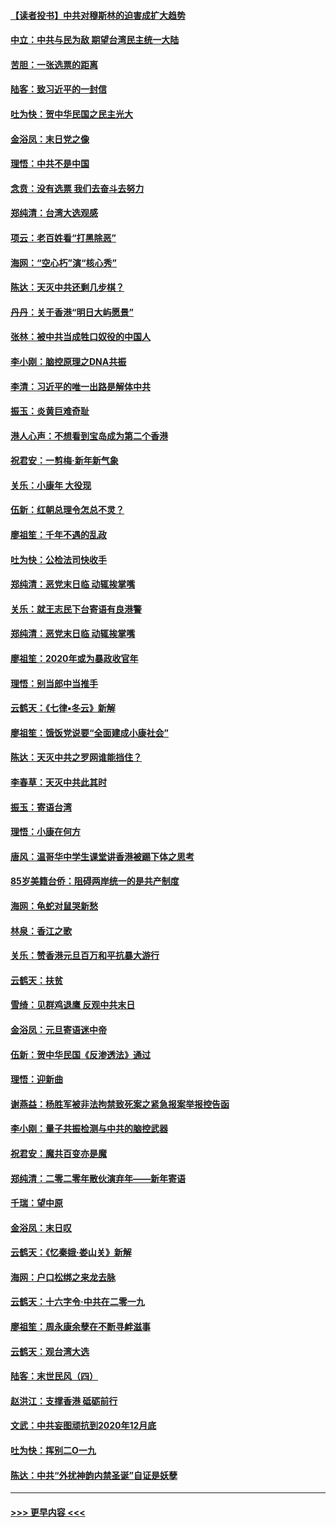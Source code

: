 #### [【读者投书】中共对穆斯林的迫害成扩大趋势](../pages/nsc993/n11791371.md?t=01141831) 
#### [中立：中共与民为敌 期望台湾民主统一大陆](../pages/nsc993/n11790392.md?t=01141831) 
#### [苦胆：一张选票的距离](../pages/nsc993/n11788914.md?t=01141831) 
#### [陆客：致习近平的一封信](../pages/nsc993/n11788867.md?t=01141831) 
#### [吐为快：贺中华民国之民主光大](../pages/nsc993/n11788618.md?t=01141831) 
#### [金浴凤：末日党之像](../pages/nsc993/n11787475.md?t=01141831) 
#### [理悟：中共不是中国](../pages/nsc993/n11787463.md?t=01141831) 
#### [念贲：没有选票  我们去奋斗去努力](../pages/nsc993/n11787398.md?t=01141831) 
#### [郑纯清：台湾大选观感](../pages/nsc993/n11786210.md?t=01141831) 
#### [项云：老百姓看“打黑除恶”](../pages/nsc993/n11785398.md?t=01141831) 
#### [海网：“空心朽”演“核心秀”](../pages/nsc993/n11783874.md?t=01141831) 
#### [陈达：天灭中共还剩几步棋？](../pages/nsc993/n11783719.md?t=01141831) 
#### [丹丹：关于香港“明日大屿愿景”](../pages/nsc993/n11783273.md?t=01141831) 
#### [张林：被中共当成牲口奴役的中国人](../pages/nsc993/n11782397.md?t=01141831) 
#### [李小刚：脑控原理之DNA共振](../pages/nsc993/n11780962.md?t=01141831) 
#### [李清：习近平的唯一出路是解体中共](../pages/nsc993/n11780866.md?t=01141831) 
#### [振玉：炎黄巨难奇耻](../pages/nsc993/n11779632.md?t=01141831) 
#### [港人心声：不想看到宝岛成为第二个香港](../pages/nsc993/n11778817.md?t=01141831) 
#### [祝君安：一剪梅‧新年新气象](../pages/nsc993/n11776340.md?t=01141831) 
#### [关乐：小康年 大役现](../pages/nsc993/n11774213.md?t=01141831) 
#### [伍新：红朝总理令怎总不灵？](../pages/nsc993/n11770813.md?t=01141831) 
#### [廖祖笙：千年不遇的乱政](../pages/nsc993/n11770373.md?t=01141831) 
#### [吐为快：公检法司快收手](../pages/nsc993/n11770359.md?t=01141831) 
#### [郑纯清：恶党末日临 动辄挨掌嘴](../pages/nsc993/n11769912.md?t=01141831) 
#### [关乐：就王志民下台寄语有良港警](../pages/nsc993/n11769903.md?t=01141831) 
#### [郑纯清：恶党末日临 动辄挨掌嘴](../pages/nsc993/n11769356.md?t=01141831) 
#### [廖祖笙：2020年或为暴政收官年](../pages/nsc993/n11768216.md?t=01141831) 
#### [理悟：别当郎中当推手](../pages/nsc993/n11768243.md?t=01141831) 
#### [云鹤天：《七律▪冬云》新解](../pages/nsc993/n11768204.md?t=01141831) 
#### [廖祖笙：饿饭党说要“全面建成小康社会”](../pages/nsc993/n11767482.md?t=01141831) 
#### [陈达：天灭中共之罗网谁能挡住？](../pages/nsc993/n11767465.md?t=01141831) 
#### [李春草：天灭中共此其时](../pages/nsc993/n11767452.md?t=01141831) 
#### [振玉：寄语台湾](../pages/nsc993/n11767432.md?t=01141831) 
#### [理悟：小康在何方](../pages/nsc993/n11767394.md?t=01141831) 
#### [唐风：温哥华中学生课堂讲香港被踢下体之思考](../pages/nsc993/n11766848.md?t=01141831) 
#### [85岁美籍台侨：阻碍两岸统一的是共产制度](../pages/nsc993/n11765043.md?t=01141831) 
#### [海网：龟蛇对鼠哭新愁](../pages/nsc993/n11764895.md?t=01141831) 
#### [林泉：香江之歌](../pages/nsc993/n11764415.md?t=01141831) 
#### [关乐：赞香港元旦百万和平抗暴大游行](../pages/nsc993/n11764382.md?t=01141831) 
#### [云鹤天：扶贫](../pages/nsc993/n11764245.md?t=01141831) 
#### [雪绮：见群鸡退鹰  反观中共末日](../pages/nsc993/n11762112.md?t=01141831) 
#### [金浴凤：元旦寄语迷中帝](../pages/nsc993/n11761788.md?t=01141831) 
#### [伍新：贺中华民国《反渗透法》通过](../pages/nsc993/n11761994.md?t=01141831) 
#### [理悟：迎新曲](../pages/nsc993/n11761152.md?t=01141831) 
#### [谢燕益：杨胜军被非法拘禁致死案之紧急报案举报控告函](../pages/nsc993/n11756134.md?t=01141831) 
#### [李小刚：量子共振检测与中共的脑控武器](../pages/nsc993/n11754518.md?t=01141831) 
#### [祝君安：魔共百变亦是魔](../pages/nsc993/n11754469.md?t=01141831) 
#### [郑纯清：二零二零年散伙演弃年——新年寄语](../pages/nsc993/n11754195.md?t=01141831) 
#### [千瑞：望中原](../pages/nsc993/n11754159.md?t=01141831) 
#### [金浴凤：末日叹](../pages/nsc993/n11752359.md?t=01141831) 
#### [云鹤天：《忆秦娥‧娄山关》新解](../pages/nsc993/n11752348.md?t=01141831) 
#### [海网：户口松绑之来龙去脉](../pages/nsc993/n11752328.md?t=01141831) 
#### [云鹤天：十六字令‧中共在二零一九](../pages/nsc993/n11752305.md?t=01141831) 
#### [廖祖笙：周永康余孽在不断寻衅滋事](../pages/nsc993/n11751013.md?t=01141831) 
#### [云鹤天：观台湾大选](../pages/nsc993/n11751007.md?t=01141831) 
#### [陆客：末世民风（四）](../pages/nsc993/n11749203.md?t=01141831) 
#### [赵洪江：支撑香港 砥砺前行](../pages/nsc993/n11748482.md?t=01141831) 
#### [文武：中共妄图顽抗到2020年12月底](../pages/nsc993/n11748446.md?t=01141831) 
#### [吐为快：挥别二O一九](../pages/nsc993/n11748411.md?t=01141831) 
#### [陈达：中共“外扰神韵内禁圣诞”自证是妖孽](../pages/nsc993/n11748226.md?t=01141831) 

----
#### [ >>> 更早内容 <<< ](../indexes/nsc993-earlier.md)
